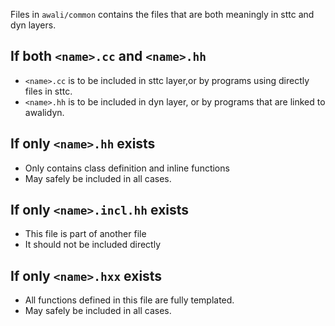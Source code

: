 

Files in `awali/common` contains the files that are both meaningly in sttc and dyn layers.

## If both `<name>.cc` and `<name>.hh`
- `<name>.cc` is to be included in sttc layer,or by programs using directly files in sttc.
- `<name>.hh` is  to be included in dyn layer, or by programs that are linked to awalidyn.

## If only `<name>.hh` exists
- Only contains class definition and inline functions
- May safely be included in all cases.

## If only `<name>.incl.hh` exists
- This file is part of another file
- It should not be included directly

## If only `<name>.hxx` exists
- All functions defined in this file are fully templated.
- May safely be included in all cases.


